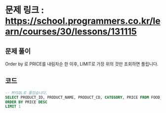 # 문제 링크 : https://school.programmers.co.kr/learn/courses/30/lessons/131115

## 문제 풀이 
Order by 로 PRICE를 내림차순 한 이후, LIMIT로 가장 위의 것만 조회하면 풀립니다.

## 코드
```sql
-- MYSQL로 풀었습니다.
SELECT PRODUCT_ID, PRODUCT_NAME, PRODUCT_CD, CATEGORY, PRICE FROM FOOD_PRODUCT
ORDER BY PRICE DESC
LIMIT 1
```